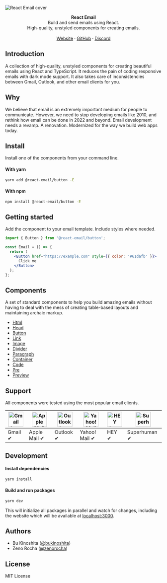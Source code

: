 ![React Email cover](https://react.email/static/images/readme/covers/react-email.png)

<div align="center"><strong>React Email</strong></div>
<div align="center">Build and send emails using React.<br />High-quality, unstyled components for creating emails.</div>
<br />
<div align="center">
<a href="https://react.email">Website</a> 
<span> · </span>
<a href="https://github.com/zenorocha/react-email">GitHub</a> 
<span> · </span>
<a href="https://react.email/discord">Discord</a>
</div>

## Introduction

A collection of high-quality, unstyled components for creating beautiful emails using React and TypeScript.
It reduces the pain of coding responsive emails with dark mode support. It also takes care of inconsistencies between Gmail, Outlook, and other email clients for you.

## Why

We believe that email is an extremely important medium for people to communicate. However, we need to stop developing emails like 2010, and rethink how email can be done in 2022 and beyond. Email development needs a revamp. A renovation. Modernized for the way we build web apps today.

## Install

Install one of the components from your command line.

#### With yarn

```sh
yarn add @react-email/button -E
```

#### With npm

```sh
npm install @react-email/button -E
```

## Getting started

Add the component to your email template. Include styles where needed.

```jsx
import { Button } from '@react-email/button';

const Email = () => {
  return (
    <Button href="https://example.com" style={{ color: '#61dafb' }}>
      Click me
    </Button>
  );
};
```

## Components

A set of standard components to help you build amazing emails without having to deal with the mess of creating table-based layouts and maintaining archaic markup.

- [Html](https://github.com/zenorocha/react-email/tree/main/packages/html)
- [Head](https://github.com/zenorocha/react-email/tree/main/packages/head)
- [Button](https://github.com/zenorocha/react-email/tree/main/packages/button)
- [Link](https://github.com/zenorocha/react-email/tree/main/packages/link)
- [Image](https://github.com/zenorocha/react-email/tree/main/packages/img)
- [Divider](https://github.com/zenorocha/react-email/tree/main/packages/hr)
- [Paragraph](https://github.com/zenorocha/react-email/tree/main/packages/text)
- [Container](https://github.com/zenorocha/react-email/tree/main/packages/container)
- [Code](https://github.com/zenorocha/react-email/tree/main/packages/code)
- [Pre](https://github.com/zenorocha/react-email/tree/main/packages/pre)
- [Preview](https://github.com/zenorocha/react-email/tree/main/packages/preview)

## Support

All components were tested using the most popular email clients.

| <img src="https://react.email/static/images/readme/icons/gmail.svg" width="48px" height="48px" alt="Gmail logo"> | <img src="https://react.email/static/images/readme/icons/apple-mail.svg" width="48px" height="48px" alt="Apple Mail"> | <img src="https://react.email/static/images/readme/icons/outlook.svg" width="48px" height="48px" alt="Outlook logo"> | <img src="https://react.email/static/images/readme/icons/yahoo-mail.svg" width="48px" height="48px" alt="Yahoo! Mail logo"> | <img src="https://react.email/static/images/readme/icons/hey.svg" width="48px" height="48px" alt="HEY logo"> | <img src="https://react.email/static/images/readme/icons/superhuman.svg" width="48px" height="48px" alt="Superhuman logo"> |
| --------------------------------------------------------------------------------------------------- | -------------------------------------------------------------------------------------------------------- | ------------------------------------------------------------------------------------------------------- | -------------------------------------------------------------------------------------------------------------- | ----------------------------------------------------------------------------------------------- | ------------------------------------------------------------------------------------------------------------- |
| Gmail ✔                                                                                             | Apple Mail ✔                                                                                             | Outlook ✔                                                                                               | Yahoo! Mail ✔                                                                                                  | HEY ✔                                                                                           | Superhuman ✔                                                                                                  |

## Development

#### Install dependencies

```sh
yarn install
```

#### Build and run packages

```sh
yarn dev
```

This will initialize all packages in parallel and watch for changes, including the website which will be available at [localhost:3000](http://localhost:3000).

## Authors

- Bu Kinoshita ([@bukinoshita](https://twitter.com/bukinoshita))
- Zeno Rocha ([@zenorocha](https://twitter.com/zenorocha))

## License

MIT License
